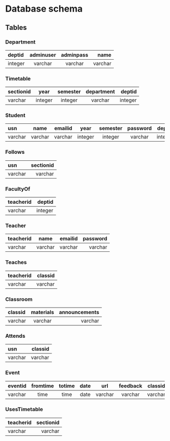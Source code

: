 # Database schema

## Tables

### Department

| deptid | adminuser | adminpass | name    |
| :----- | :-------: | :-------: | ------: |
| integer| varchar   | varchar   | varchar |

### Timetable

| sectionid |  year  | semester | department | deptid |
| :-------- | :----: | :------: | :--------: | -----: |
| varchar   | integer| integer  | varchar    | integer|

### Student

|   usn   |  name  | emailid |  year  | semester | password |  deptid  | sectionid |
| :------ | :----: | :-----: | :----: | :------: | :------: | :------: | --------: |
| varchar | varchar| varchar | integer|  integer | varchar  |  integer |  varchar  |

### Follows

|   usn   | sectionid |
| :------ | --------: |
| varchar |  varchar  |  

### FacultyOf

| teacherid |  deptid  |
| :-------- | -------: |
|  varchar  | integer  |

### Teacher

| teacherid |  name  | emailid | password |
| :-------- | :----: | :-----: | -------: |
|  varchar  | varchar| varchar | varchar  |

### Teaches

| teacherid | classid |
| :-------- | ------: |
|  varchar  | varchar |

### Classroom

| classid | materials | announcements |
| :------ | :-------: | ------------: |
| varchar |  varchar  |    varchar    |

### Attends

|   usn  | classid |
| :----- | ------: |
| varchar| varchar |

### Event

| eventid | fromtime | totime |  date  |   url   | feedback | classid | sectionid |
| :------ | :------: | :----: | :----: | :-----: | :------: | :-----: | --------: |
| varchar |   time   |  time  |  date  | varchar | varchar  | varchar | varchar   |

### UsesTimetable

| teacherid | sectionid |
| :-------- | --------: |
|  varchar  |   varchar |